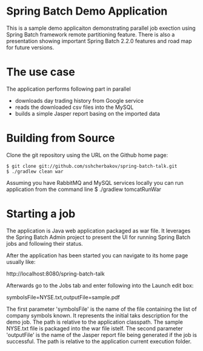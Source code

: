 # Spring Batch Demo Application

This is a sample demo applicaiton demonstrating parallel job exection using 
Spring Batch framework remote partitioning feature. There is also a presentation showing important Spring Batch 2.2.0 features and road map for future versions.

# The use case
  The application performs following part in parallel
  * downloads day trading history from Google service
  * reads the downloaded csv files into the MySQL
  * builds a simple Jasper report basing on the imported data

# Building from Source

Clone the git repository using the URL on the Github home page:

    $ git clone git://github.com/sshcherbakov/spring-batch-talk.git
    $ ./gradlew clean war

Assuming you have RabbitMQ and MySQL services locally you can run application from the command line
    $ ./gradlew tomcatRunWar

# Starting a job

The application is Java web application packaged as war file. It leverages the Spring Batch Admin project to present the UI for running Spring Batch jobs and following their status.

After the application has been started you can navigate to its home page usually like:

http://localhost:8080/spring-batch-talk

Afterwards go to the Jobs tab and enter following into the Launch edit box:

symbolsFile=NYSE.txt,outputFile=sample.pdf

The first parameter 'symbolsFile' is the name of the file containing the list of company symbols known. It represents the initial taks description for the demo job. The path is relative to the application classpath. The sample NYSE.txt file is packaged into the war file istelf.
The second parameter 'outputFile' is the name of the Jasper report file being generated if the job is successful. The path is relative to the application current execution folder.